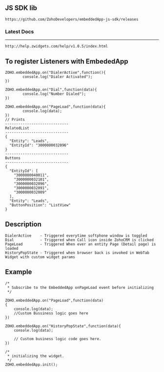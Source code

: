 JS SDK lib
---
	https://github.com/ZohoDevelopers/embeddedApp-js-sdk/releases
### Latest Docs
---
	http://help.zwidgets.com/help/v1.0.5/index.html
To register Listeners with EmbededApp
--

	ZOHO.embeddedApp.on("DialerActive",function(){
			console.log("Dialer Activated");
	})
	
	ZOHO.embeddedApp.on("Dial",function(data){
			console.log("Number Dialed");
	})
	
	ZOHO.embeddedApp.on("PageLoad",function(data){
			console.log(data);
	})
	// Prints
	-----------------------------
	RelatedList
	-----------------------------
	{
	  "Entity": "Leads",
	  "EntityId": "3000000032096"
	}
	-----------------------------
	Buttons
	-----------------------------
	{
	  "EntityId": [
	    "3000000040011",
	    "3000000032101",
	    "3000000032096",
	    "3000000032091",
	    "3000000032009"
	  ],
	  "Entity": "Leads",
	  "ButtonPosition": "ListView"
	}
	
Description
--
	DialerActive	- Triggered everytime softphone window is toggled
	Dial 			- Triggered when Call icon inside ZohoCRM is clicked
	PageLoad 		- Triggered When ever an entity Page (Detail page) is loaded
	HistoryPopState	- Triggered when browser back is invoked in WebTab Widget with custom widget params

Example
--
	/*
	 * Subscribe to the EmbeddedApp onPageLoad event before initializing 
	 */
	 
	ZOHO.embeddedApp.on("PageLoad",function(data)
	{
		console.log(data);
		//Custom Bussiness logic goes here
	})

	ZOHO.embeddedApp.on("HistoryPopState",function(data){
    	console.log(data);

		// Custom business logic code goes here.
	})

	/*
	 * initializing the widget.
	 */
	ZOHO.embeddedApp.init();
